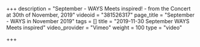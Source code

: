 +++
description = "September - WAYS Meets inspired! - from the Concert at 30th of November, 2019"
videoid = "381526317"
page_title = "September - WAYS in November 2019"
tags = []
title = "2019-11-30 September WAYS Meets inspired"
video_provider = "Vimeo"
weight = 100
type = "video"

+++
